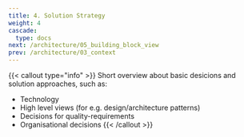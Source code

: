 ```yaml
---
title: 4. Solution Strategy
weight: 4
cascade:
  type: docs
next: /architecture/05_building_block_view
prev: /architecture/03_context
---
```


{{< callout type="info" >}}
Short overview about basic desicions and solution approaches, such as:
* Technology
* High level views (for e.g. design/architecture patterns)
* Decisions for quality-requirements
* Organisational decisions
{{< /callout >}}